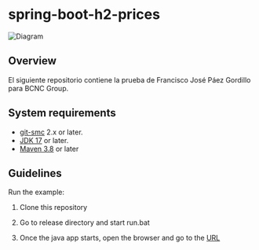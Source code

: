 # spring-boot-h2-prices

![Diagram](diagram.drawio.svg)

## Overview
El siguiente repositorio contiene la prueba de Francisco José Páez Gordillo para BCNC Group.

## System requirements
* [git-smc](https://git-scm.com/)  2.x or later.
* [JDK 17](https://www.oracle.com/java/technologies/javase/jdk17-archive-downloads.html) or later.
* [Maven 3.8](https://maven.apache.org/download.cgi) or later

## Guidelines
Run the example:

1. Clone this repository

2. Go to release directory and start run.bat

3. Once the java app starts, open the browser and go to the [URL](http://localhost:8080/canalcliente/swagger-ui/index.html)